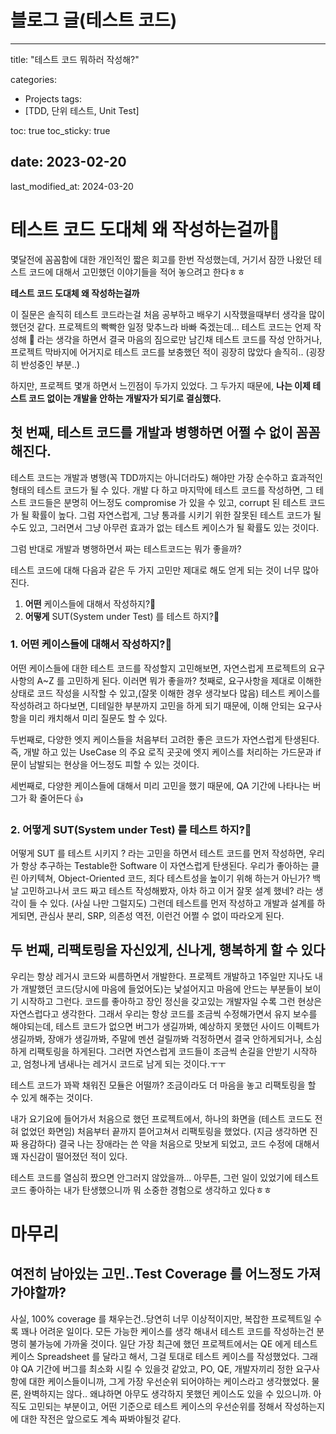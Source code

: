 # 블로그 글(테스트 코드)

---

title: "테스트 코드 뭐하러 작성해?"

categories:

- Projects
tags:
- [TDD, 단위 테스트, Unit Test]

toc: true
toc_sticky: true

## date: 2023-02-20
last_modified_at: 2024-03-20

# 테스트 코드 도대체 왜 작성하는걸까🤔

몇달전에 꼼꼼함에 대한 개인적인 짧은 회고를 한번 작성했는데, 거기서 잠깐 나왔던 테스트 코드에 대해서 고민했던 이야기들을 적어 놓으려고 한다ㅎㅎ

**테스트 코드 도대체 왜 작성하는걸까**

이 질문은 솔직히 테스트 코드라는걸 처음 공부하고 배우기 시작했을때부터 생각을 많이 했던것 같다.
프로젝트의 빡빡한 일정 맞추느라 바빠 죽겠는데... 테스트 코드는 언제 작성해 🫠 라는 생각을 하면서
결국 마음의 짐으로만 남긴채 테스트 코드를 작성 안하거나, 프로젝트 막바지에 어거지로 테스트 코드를 보충했던 적이 굉장히 많았다 솔직히.. (굉장히 반성중인 부분..)

하지만, 프로젝트 몇개 하면서 느낀점이 두가지 있었다.
그 두가지 때문에, **나는 이제 테스트 코드 없이는 개발을 안하는 개발자가 되기로 결심했다.**

## 첫 번째, 테스트 코드를 개발과 병행하면 어쩔 수 없이 꼼꼼해진다.

테스트 코드는 개발과 병행(꼭 TDD까지는 아니더라도) 해야만 가장 순수하고 효과적인 형태의 테스트 코드가 될 수 있다.
개발 다 하고 마지막에 테스트 코드를 작성하면, 그 테스트 코드들은 분명히 어느정도 compromise 가 있을 수 있고, corrupt 된 테스트 코드가 될 확률이 높다.
그럼 자연스럽게, 그냥 통과를 시키기 위한 잘못된 테스트 코드가 될 수도 있고, 그러면서 그냥 아무런 효과가 없는 테스트 케이스가 될 확률도 있는 것이다.

그럼 반대로 개발과 병행하면서 짜는 테스트코드는 뭐가 좋을까?

테스트 코드에 대해 다음과 같은 두 가지 고민만 제대로 해도 얻게 되는 것이 너무 많아진다.

1. **어떤** 케이스들에 대해서 작성하지?🤔
2. **어떻게** SUT(System under Test) 를 테스트 하지?🤔

### 1. **어떤** 케이스들에 대해서 작성하지?🤔

어떤 케이스들에 대한 테스트 코드를 작성할지 고민해보면, 자연스럽게 프로젝트의 요구사항의 A~Z 를 고민하게 된다.
이러면 뭐가 좋을까?
첫째로, 요구사항을 제대로 이해한 상태로 코드 작성을 시작할 수 있고,(잘못 이해한 경우 생각보다 많음)
테스트 케이스를 작성하려고 하다보면, 디테일한 부분까지 고민을 하게 되기 때문에, 이해 안되는 요구사항을 미리 캐치해서 미리 질문도 할 수 있다.

두번째로, 다양한 엣지 케이스들을 처음부터 고려한 좋은 코드가 자연스럽게 탄생된다.
즉, 개발 하고 있는 UseCase 의 주요 로직 곳곳에 엣지 케이스를 처리하는 가드문과 if 문이 남발되는 현상을 어느정도 피할 수 있는 것이다.

세번째로, 다양한 케이스들에 대해서 미리 고민을 했기 때문에, QA 기간에 나타나는 버그가 확 줄어든다 👍

### 2. **어떻게** SUT(System under Test) 를 테스트 하지?🤔

어떻게 SUT 를 테스트 시키지 ? 라는 고민을 하면서 테스트 코드를 먼저 작성하면,
우리가 항상 추구하는 Testable한 Software 이 자연스럽게 탄생된다.
우리가 좋아하는 클린 아키텍쳐, Object-Oriented 코드, 죄다 테스트성을 높이기 위해 하는거 아닌가?
백날 고민하고나서 코드 짜고 테스트 작성해봤자, 아차 하고 이거 잘못 설계 했네? 라는 생각이 들 수 있다. (사실 나만 그럴지도)
그런데 테스트를 먼저 작성하고 개발과 설계를 하게되면, 관심사 분리, SRP, 의존성 역전, 이런건 어쩔 수 없이 따라오게 된다.

## 두 번째, 리팩토링을 자신있게, 신나게, 행복하게 할 수 있다

우리는 항상 레거시 코드와 씨름하면서 개발한다.
프로젝트 개발하고 1주일만 지나도 내가 개발했던 코드(당시에 마음에 들었어도)는 낯설어지고 마음에 안드는 부분들이 보이기 시작하고 그런다.
코드를 좋아하고 장인 정신을 갖고있는 개발자일 수록 그런 현상은 자연스럽다고 생각한다.
그래서 우리는 항상 코드를 조금씩 수정해가면서 유지 보수를 해야되는데, 테스트 코드가 없으면 버그가 생길까봐, 예상하지 못했던 사이드 이펙트가 생길까봐, 장애가 생길까봐, 주말에 멘션 걸릴까봐 걱정하면서
결국 안하게되거나, 소심하게 리팩토링을 하게된다.
그러면 자연스럽게 코드들이 조금씩 손길을 안받기 시작하고, 엄청나게 냄새나는 레거시 코드로 남게 되는 것이다.ㅜㅜ

테스트 코드가 꽈꽉 채워진 모듈은 어떨까?
조금이라도 더 마음을 놓고 리팩토링을 할 수 있게 해주는 것이다.

내가 요기요에 들어가서 처음으로 했던 프로젝트에서, 하나의 화면을 (테스트 코드도 전혀 없었던 화면임)
처음부터 끝까지 뜯어고쳐서 리팩토링을 했었다. (지금 생각하면 진짜 용감하다)
결국 나는 장애라는 쓴 약을 처음으로 맛보게 되었고, 코드 수정에 대해서 꽤 자신감이 떨어졌던 적이 있다.

테스트 코드를 열심히 짰으면 안그러지 않았을까...
아무튼, 그런 일이 있었기에 테스트 코드 좋아하는 내가 탄생했으니까 뭐 소중한 경험으로 생각하고 있다ㅎㅎ

# 마무리

## 여전히 남아있는 고민..Test Coverage 를 어느정도 가져가야할까?

사실, 100% coverage 를 채우는건..당연히 너무 이상적이지만, 복잡한 프로젝트일 수록 꽤나 어려운 일이다.
모든 가능한 케이스를 생각 해내서 테스트 코드를 작성하는건 분명히 불가능에 가까울 것이다.
일단 가장 최근에 했던 프로젝트에서는 QE 에게 테스트 케이스 Spreadsheet 를 달라고 해서, 그걸 토대로 테스트 케이스를 작성했었다.
그래야 QA 기간에 버그를 최소화 시킬 수 있을것 같았고, PO, QE, 개발자끼리 정한 요구사항에 대한 케이스들이니까, 그게 가장 우선순위 되어야하는 케이스라고 생각했었다.
물론, 완벽하지는 않다.. 왜냐하면 아무도 생각하지 못했던 케이스도 있을 수 있으니까.
아직도 고민되는 부분이고, 어떤 기준으로 테스트 케이스의 우선순위를 정해서 작성하는지에 대한 작전은 앞으로도 계속 짜봐야될것 같다.

